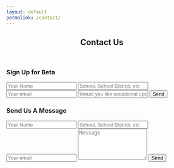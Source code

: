 ```yaml
---
layout: default
permalink: /contact/
---
```


<section class="contact-us">
	<div class="container-fluid hero-title">
		<div class="col-md-12">
			<header class="post-header">
				<h1 class="post-title">Contact Us</h1>
			</header>
		</div>
	</div>
	<div class="container-fluid form">
		<div class="container">
			<div class="row">
				<div class="col-md-6">
					<h3> Sign  Up for Beta</h3>
					<!-- http://stackoverflow.com/questions/11423682/cross-domain-form-posting -->
					<form action="https://classtracks-staging.herokuapp.com/welcome-beta-user" method="POST">
						<input type="text" name="name" placeholder="Your Name">
						<input type="text" name="_school" placeholder="School, School District, etc" />
						<input type="text" name="_replyto" placeholder="Your email" />
						<input type="hidden" name="_subject" value="Beta Signup" />
						<input type="text" name="_newsletter" placeholder="Would you like occasional updates?" />
						<input type="submit" class="cta" value="Send">
						<!--input type="hidden" name="_next" value="/sign-up-confirmation.html" /-->
						<input type="text" name="_gotcha" style="display:none" />
					</form>
				</div>
				<div class="col-md-6">
					<h3> Send Us A Message</h3>
					<form action="//formspree.io/info@myclasstracks.com" method="POST">
						<input type="text" name="name" placeholder="Your Name">
						<input type="text" name="_school" placeholder="School, School District, etc" />
						<input type="text" name="_replyto" placeholder="Your email" />
						<input type="hidden" name="_subject" value="New submission!" />
						<textarea rows="5" name="message" placeholder="Message" id="message" required="" data-validation-required-message="Please enter a message." aria-invalid="false"></textarea>
						<input type="submit" class="cta" value="Send">
						<!--input type="hidden" name="_next" value="/message-confirmation.html" /-->
						<input type="text" name="_gotcha" style="display:none" />
					</form>
				</div>
			</div>
		</div>
	</div>
</section>
	
